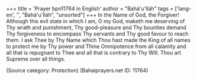 +++
title = 'Prayer bpn11764 in English'
author = "Bahá'u'lláh"
tags = ['lang-en', '', "Bahá'u'lláh", "unsorted"]
+++
In the Name of God, the Forgiver! Although this evil state in which I am, O my God, maketh me deserving of Thy wrath and punishment, Thy good-pleasure and Thy bounties demand Thy forgiveness to encompass Thy servants and Thy good favour to reach them. I ask Thee by Thy Name which Thou hast made the King of all names to protect me by Thy power and Thine Omnipotence from all calamity and all that is repugnant to Thee and all that is contrary to Thy Will. Thou art Supreme over all things.

(Source category: Protection)
(Bahaiprayers.net ID: 11764)
